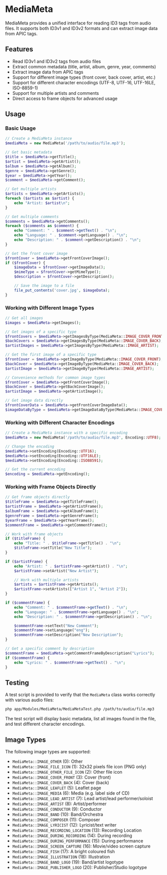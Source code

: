 # MediaMeta

MediaMeta provides a unified interface for reading ID3 tags from audio files. It supports both ID3v1 and ID3v2 formats
and can extract image data from APIC tags.

## Features

- Read ID3v1 and ID3v2 tags from audio files
- Extract common metadata (title, artist, album, genre, year, comments)
- Extract image data from APIC tags
- Support for different image types (front cover, back cover, artist, etc.)
- Support for different character encodings (UTF-8, UTF-16, UTF-16LE, ISO-8859-1)
- Support for multiple artists and comments
- Direct access to frame objects for advanced usage

## Usage

### Basic Usage

```php
// Create a MediaMeta instance
$mediaMeta = new MediaMeta('/path/to/audio/file.mp3');

// Get basic metadata
$title = $mediaMeta->getTitle();
$artist = $mediaMeta->getArtist();
$album = $mediaMeta->getAlbum();
$genre = $mediaMeta->getGenre();
$year = $mediaMeta->getYear();
$comment = $mediaMeta->getComment();

// Get multiple artists
$artists = $mediaMeta->getArtists();
foreach ($artists as $artist) {
    echo "Artist: $artist\n";
}

// Get multiple comments
$comments = $mediaMeta->getComments();
foreach ($comments as $comment) {
    echo "Comment: " . $comment->getText() . "\n";
    echo "Language: " . $comment->getLanguage() . "\n";
    echo "Description: " . $comment->getDescription() . "\n";
}

// Get the front cover image
$frontCover = $mediaMeta->getFrontCoverImage();
if ($frontCover) {
    $imageData = $frontCover->getImageData();
    $mimeType = $frontCover->getMimeType();
    $description = $frontCover->getDescription();

    // Save the image to a file
    file_put_contents('cover.jpg', $imageData);
}
```

### Working with Different Image Types

```php
// Get all images
$images = $mediaMeta->getImages();

// Get images of a specific type
$frontCovers = $mediaMeta->getImagesByType(MediaMeta::IMAGE_COVER_FRONT);
$backCovers = $mediaMeta->getImagesByType(MediaMeta::IMAGE_COVER_BACK);
$artistImages = $mediaMeta->getImagesByType(MediaMeta::IMAGE_ARTIST);

// Get the first image of a specific type
$frontCover = $mediaMeta->getImageByType(MediaMeta::IMAGE_COVER_FRONT);
$backCover = $mediaMeta->getImageByType(MediaMeta::IMAGE_COVER_BACK);
$artistImage = $mediaMeta->getImageByType(MediaMeta::IMAGE_ARTIST);

// Convenience methods for common image types
$frontCover = $mediaMeta->getFrontCoverImage();
$backCover = $mediaMeta->getBackCoverImage();
$artistImage = $mediaMeta->getArtistImage();

// Get image data directly
$frontCoverData = $mediaMeta->getFrontCoverImageData();
$imageDataByType = $mediaMeta->getImageDataByType(MediaMeta::IMAGE_COVER_FRONT);
```

### Working with Different Character Encodings

```php
// Create a MediaMeta instance with a specific encoding
$mediaMeta = new MediaMeta('/path/to/audio/file.mp3', Encoding::UTF8);

// Change the encoding
$mediaMeta->setEncoding(Encoding::UTF16);
$mediaMeta->setEncoding(Encoding::UTF16LE);
$mediaMeta->setEncoding(Encoding::ISO88591);

// Get the current encoding
$encoding = $mediaMeta->getEncoding();
```

### Working with Frame Objects Directly

```php
// Get frame objects directly
$titleFrame = $mediaMeta->getTitleFrame();
$artistFrame = $mediaMeta->getArtistFrame();
$albumFrame = $mediaMeta->getAlbumFrame();
$genreFrame = $mediaMeta->getGenreFrame();
$yearFrame = $mediaMeta->getYearFrame();
$commentFrame = $mediaMeta->getCommentFrame();

// Work with frame objects
if ($titleFrame) {
    echo "Title: " . $titleFrame->getTitle() . "\n";
    $titleFrame->setTitle("New Title");
}

if ($artistFrame) {
    echo "Artist: " . $artistFrame->getArtist() . "\n";
    $artistFrame->setArtist("New Artist");

    // Work with multiple artists
    $artists = $artistFrame->getArtists();
    $artistFrame->setArtists(["Artist 1", "Artist 2"]);
}

if ($commentFrame) {
    echo "Comment: " . $commentFrame->getText() . "\n";
    echo "Language: " . $commentFrame->getLanguage() . "\n";
    echo "Description: " . $commentFrame->getDescription() . "\n";

    $commentFrame->setText("New Comment");
    $commentFrame->setLanguage("eng");
    $commentFrame->setDescription("New Description");
}

// Get a specific comment by description
$commentFrame = $mediaMeta->getCommentFrameByDescription("Lyrics");
if ($commentFrame) {
    echo "Lyrics: " . $commentFrame->getText() . "\n";
}
```

## Testing

A test script is provided to verify that the `MediaMeta` class works correctly with various audio files:

```bash
php app/Modules/MediaMeta/MediaMetaTest.php /path/to/audio/file.mp3
```

The test script will display basic metadata, list all images found in the file, and test different character encodings.

## Image Types

The following image types are supported:

- `MediaMeta::IMAGE_OTHER` (0): Other
- `MediaMeta::IMAGE_FILE_ICON` (1): 32x32 pixels file icon (PNG only)
- `MediaMeta::IMAGE_OTHER_FILE_ICON` (2): Other file icon
- `MediaMeta::IMAGE_COVER_FRONT` (3): Cover (front)
- `MediaMeta::IMAGE_COVER_BACK` (4): Cover (back)
- `MediaMeta::IMAGE_LEAFLET` (5): Leaflet page
- `MediaMeta::IMAGE_MEDIA` (6): Media (e.g. label side of CD)
- `MediaMeta::IMAGE_LEAD_ARTIST` (7): Lead artist/lead performer/soloist
- `MediaMeta::IMAGE_ARTIST` (8): Artist/performer
- `MediaMeta::IMAGE_CONDUCTOR` (9): Conductor
- `MediaMeta::IMAGE_BAND` (10): Band/Orchestra
- `MediaMeta::IMAGE_COMPOSER` (11): Composer
- `MediaMeta::IMAGE_LYRICIST` (12): Lyricist/text writer
- `MediaMeta::IMAGE_RECORDING_LOCATION` (13): Recording Location
- `MediaMeta::IMAGE_DURING_RECORDING` (14): During recording
- `MediaMeta::IMAGE_DURING_PERFORMANCE` (15): During performance
- `MediaMeta::IMAGE_SCREEN_CAPTURE` (16): Movie/video screen capture
- `MediaMeta::IMAGE_FISH` (17): A bright coloured fish
- `MediaMeta::IMAGE_ILLUSTRATION` (18): Illustration
- `MediaMeta::IMAGE_BAND_LOGO` (19): Band/artist logotype
- `MediaMeta::IMAGE_PUBLISHER_LOGO` (20): Publisher/Studio logotype
